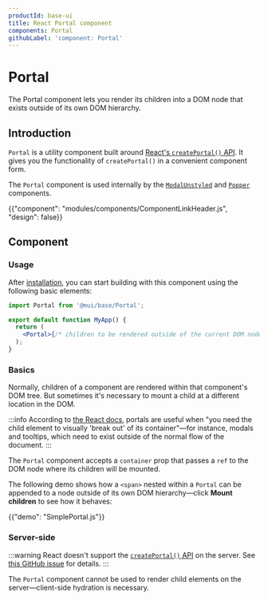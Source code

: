 ```yaml
---
productId: base-ui
title: React Portal component
components: Portal
githubLabel: 'component: Portal'
---
```


# Portal

<p class="description">The Portal component lets you render its children into a DOM node that exists outside of its own DOM hierarchy.</p>

## Introduction

`Portal` is a utility component built around [React's `createPortal()` API](https://react.dev/reference/react-dom/createPortal). It gives you the functionality of `createPortal()` in a convenient component form.

The `Portal` component is used internally by the [`ModalUnstyled`](/base-ui/react-modal/) and [`Popper`](/base-ui/react-popper/) components.

{{"component": "modules/components/ComponentLinkHeader.js", "design": false}}

## Component

### Usage

After [installation](/base-ui/getting-started/quickstart/#installation), you can start building with this component using the following basic elements:

```jsx
import Portal from '@mui/base/Portal';

export default function MyApp() {
  return (
    <Portal>{/* children to be rendered outside of the current DOM node */}</Portal>
  );
}
```

### Basics

Normally, children of a component are rendered within that component's DOM tree. But sometimes it's necessary to mount a child at a different location in the DOM.

:::info
According to [the React docs](https://react.dev/reference/react-dom/createPortal), portals are useful when "you need the child element to visually 'break out' of its container"—for instance, modals and tooltips, which need to exist outside of the normal flow of the document.
:::

The `Portal` component accepts a `container` prop that passes a `ref` to the DOM node where its children will be mounted.

The following demo shows how a `<span>` nested within a `Portal` can be appended to a node outside of its own DOM hierarchy—click **Mount children** to see how it behaves:

{{"demo": "SimplePortal.js"}}

### Server-side

:::warning
React doesn't support the [`createPortal()` API](https://react.dev/reference/react-dom/createPortal) on the server. See [this GitHub issue](https://github.com/facebook/react/issues/13097) for details.
:::

The `Portal` component cannot be used to render child elements on the server—client-side hydration is necessary.
